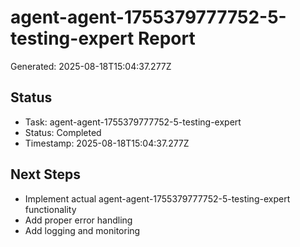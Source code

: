 # agent-agent-1755379777752-5-testing-expert Report

Generated: 2025-08-18T15:04:37.277Z

## Status
- Task: agent-agent-1755379777752-5-testing-expert
- Status: Completed
- Timestamp: 2025-08-18T15:04:37.277Z

## Next Steps
- Implement actual agent-agent-1755379777752-5-testing-expert functionality
- Add proper error handling
- Add logging and monitoring
